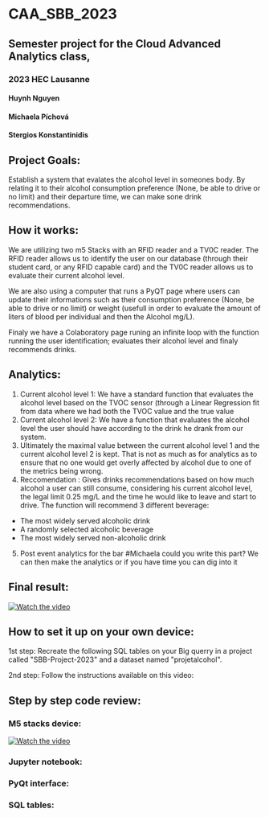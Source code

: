 # CAA_SBB_2023
 ## Semester project for the Cloud Advanced Analytics class, 
 ### 2023 HEC Lausanne
 
 #### Huynh Nguyen
 #### Michaela Píchová
 #### Stergios Konstantinidis

## Project Goals:
Establish a system that evalates the alcohol level in someones body. 
By relating it to their alcohol consumption preference (None, be able to drive or no limit) and their departure time, we can make sone drink recommendations.

## How it works:
We are utilizing two m5 Stacks with an RFID reader and a TV0C reader.
The RFID reader allows us to identify the user on our database (through their student card, or any RFID capable card) and the TV0C reader allows us to evaluate their current alcohol level.

We are also using a computer that runs a PyQT page where users can update their informations such as their consumption preference (None, be able to drive or no limit) or weight (usefull in order to evaluate the amount of liters of blood per individual and then the Alcohol mg/L).

Finaly we have a Colaboratory page runing an infinite loop with the function running the user identification; evaluates their alcohol level and finaly recommends drinks.

## Analytics:
1. Current alcohol level 1: We have a standard function that evaluates the alcohol level based on the TVOC sensor (through a Linear Regression fit from data where we had both the TVOC value and the true value
2. Current alcohol level 2: We have a function that evaluates the alcohol level the user should have according to the drink he drank from our system. 
3. Ultimately the maximal value between the current alcohol level 1 and the current alcohol level 2 is kept. That is not as much as for analytics as to ensure that no one would get overly affected by alcohol due to one of the metrics being wrong.
4. Reccomendation : Gives drinks recommendations based on how much alcohol a user can still consume, considering his
current alcohol level, the legal limit 0.25 mg/L and the time he would like to leave and start to drive. The
function will recommend 3 different beverage:
 * The most widely served alcoholic drink
 * A randomly selected alcoholic beverage
 * The most widely served non-alcoholic drink

5. Post event analytics for the bar #Michaela could you write this part? We can then make the analytics or if you have time you can dig into it


## Final result:

[![Watch the video](https://img.youtube.com/vi/NsvXTMALeLc/default.jpg)](https://www.youtube.com/watch?v=NsvXTMALeLc)

## How to set it up on your own device:
1st step:
Recreate the following SQL tables on your Big querry in a project called "SBB-Project-2023" and a dataset named "projetalcohol".

2nd step:
Follow the instructions available on this video:


## Step by step code review:
### M5 stacks device:
[![Watch the video](https://img.youtube.com/vi/HwvgxxBavII/default.jpg)](https://www.youtube.com/watch?v=HwvgxxBavII)

### Jupyter notebook:

### PyQt interface:

### SQL tables:

